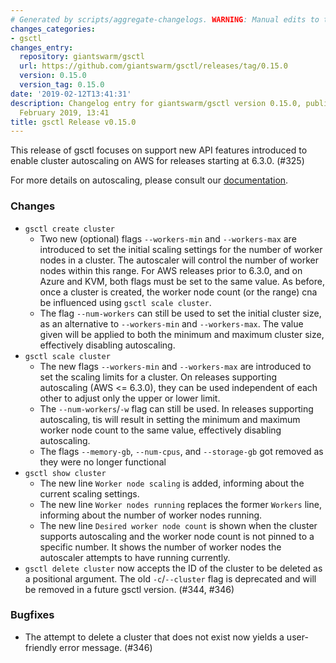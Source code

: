 ```yaml
---
# Generated by scripts/aggregate-changelogs. WARNING: Manual edits to this files will be overwritten.
changes_categories:
- gsctl
changes_entry:
  repository: giantswarm/gsctl
  url: https://github.com/giantswarm/gsctl/releases/tag/0.15.0
  version: 0.15.0
  version_tag: 0.15.0
date: '2019-02-12T13:41:31'
description: Changelog entry for giantswarm/gsctl version 0.15.0, published on 12
  February 2019, 13:41
title: gsctl Release v0.15.0
---
```


This release of gsctl focuses on support new API features introduced to enable cluster autoscaling on AWS for releases starting at 6.3.0. (#325)

For more details on autoscaling, please consult our [documentation](https://docs.giantswarm.io/basics/cluster-size-autoscaling/).

### Changes

- `gsctl create cluster`
  - Two new (optional) flags `--workers-min` and `--workers-max` are introduced to set the initial scaling settings for the number of worker nodes in a cluster. The autoscaler will control the number of worker nodes within this range. For AWS releases prior to 6.3.0, and on Azure and KVM, both flags must be set to the same value. As before, once a cluster is created, the worker node count (or the range) cna be influenced using `gsctl scale cluster`.
  - The flag `--num-workers` can still be used to set the initial cluster size, as an alternative to `--workers-min` and `--workers-max`. The value given will be applied to both the minimum and maximum cluster size, effectively disabling autoscaling.
- `gsctl scale cluster`
  - The new flags `--workers-min` and `--workers-max` are introduced to set the scaling limits for a cluster. On releases supporting autoscaling (AWS <= 6.3.0), they can be used independent of each other to adjust only the upper or lower limit.
  - The `--num-workers`/`-w` flag can still be used. In releases supporting autoscaling, tis will result in setting the minimum and maximum worker node count to the same value, effectively disabling autoscaling.
  - The flags `--memory-gb`, `--num-cpus`, and `--storage-gb` got removed as they were no longer functional
- `gsctl show cluster`
  - The new line `Worker node scaling` is added, informing about the current scaling settings.
  - The new line `Worker nodes running` replaces the former `Workers` line, informing about the number of worker nodes running.
  - The new line `Desired worker node count` is shown when the cluster supports autoscaling and the worker node count is not pinned to a specific number. It shows the number of worker nodes the autoscaler attempts to have running currently.
- `gsctl delete cluster` now accepts the ID of the cluster to be deleted as a positional argument. The old `-c`/`--cluster` flag is deprecated and will be removed in a future gsctl version. (#344, #346)

### Bugfixes

- The attempt to delete a cluster that does not exist now yields a user-friendly error message. (#346)

